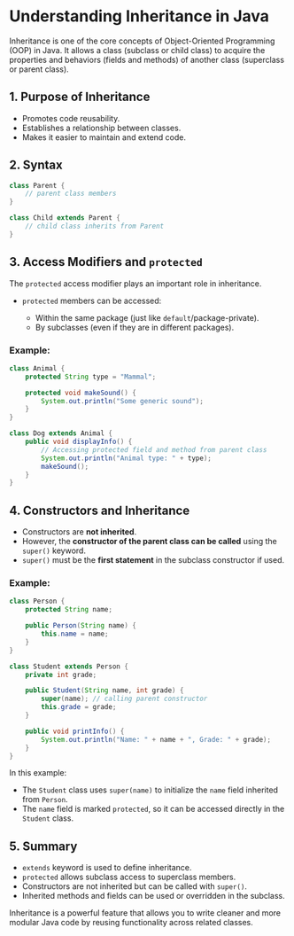 # Understanding Inheritance in Java

Inheritance is one of the core concepts of Object-Oriented Programming (OOP) in Java. It allows a class (subclass or child class) to acquire the properties and behaviors (fields and methods) of another class (superclass or parent class).

## 1. Purpose of Inheritance

* Promotes code reusability.
* Establishes a relationship between classes.
* Makes it easier to maintain and extend code.

## 2. Syntax

```java
class Parent {
    // parent class members
}

class Child extends Parent {
    // child class inherits from Parent
}
```

## 3. Access Modifiers and `protected`

The `protected` access modifier plays an important role in inheritance.

* `protected` members can be accessed:

  * Within the same package (just like `default`/package-private).
  * By subclasses (even if they are in different packages).

### Example:

```java
class Animal {
    protected String type = "Mammal";

    protected void makeSound() {
        System.out.println("Some generic sound");
    }
}

class Dog extends Animal {
    public void displayInfo() {
        // Accessing protected field and method from parent class
        System.out.println("Animal type: " + type);
        makeSound();
    }
}
```

## 4. Constructors and Inheritance

* Constructors are **not inherited**.
* However, the **constructor of the parent class can be called** using the `super()` keyword.
* `super()` must be the **first statement** in the subclass constructor if used.

### Example:

```java
class Person {
    protected String name;

    public Person(String name) {
        this.name = name;
    }
}

class Student extends Person {
    private int grade;

    public Student(String name, int grade) {
        super(name); // calling parent constructor
        this.grade = grade;
    }

    public void printInfo() {
        System.out.println("Name: " + name + ", Grade: " + grade);
    }
}
```

In this example:

* The `Student` class uses `super(name)` to initialize the `name` field inherited from `Person`.
* The `name` field is marked `protected`, so it can be accessed directly in the `Student` class.

## 5. Summary

* `extends` keyword is used to define inheritance.
* `protected` allows subclass access to superclass members.
* Constructors are not inherited but can be called with `super()`.
* Inherited methods and fields can be used or overridden in the subclass.

Inheritance is a powerful feature that allows you to write cleaner and more modular Java code by reusing functionality across related classes.
